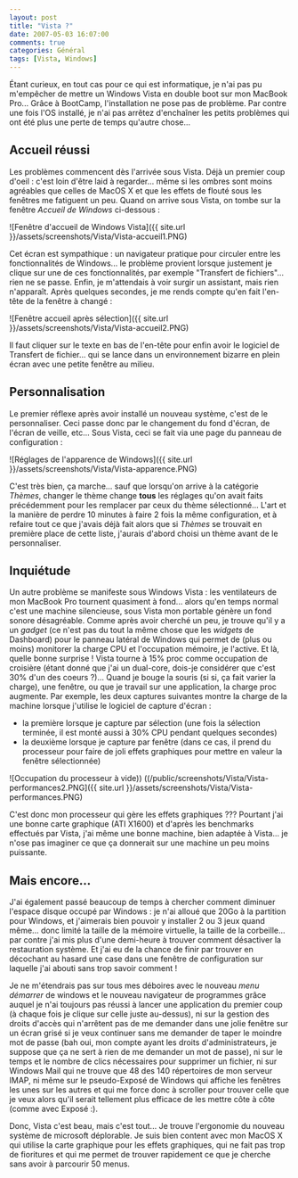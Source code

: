 ```yaml
---
layout: post
title: "Vista ?"
date: 2007-05-03 16:07:00
comments: true
categories: Général
tags: [Vista, Windows]
---
```

Étant curieux, en tout cas pour ce qui est informatique, je n'ai pas pu m'empêcher de mettre un Windows Vista en double boot sur mon MacBook Pro... Grâce à BootCamp, l'installation ne pose pas de problème. Par contre une fois l'OS installé, je n'ai pas arrêtez d'enchaîner les petits problèmes qui ont été plus une perte de temps qu'autre chose...

<!-- more -->

Accueil réussi
---------------

Les problèmes commencent dès l'arrivée sous Vista. Déjà un premier coup d'oeil : c'est loin d'être laid à regarder... même si les ombres sont moins agréables que celles de MacOS X et que les effets de flouté sous les fenêtres me fatiguent un peu. Quand on arrive sous Vista, on tombe sur la fenêtre _Accueil de Windows_ ci-dessous :

![Fenêtre d'accueil de Windows Vista]({{ site.url }}/assets/screenshots/Vista/Vista-accueil1.PNG)

Cet écran est sympathique : un navigateur pratique pour circuler entre les fonctionnalités de Windows... le problème provient lorsque justement je clique sur une de ces fonctionnalités, par exemple "Transfert de fichiers"... rien ne se passe. Enfin, je m'attendais à voir surgir un assistant, mais rien n'apparaît. Après quelques secondes, je me rends compte qu'en fait l'en-tête de la fenêtre à changé :

![Fenêtre accueil après sélection]({{ site.url }}/assets/screenshots/Vista/Vista-accueil2.PNG)

Il faut cliquer sur le texte en bas de l'en-tête pour enfin avoir le logiciel de Transfert de fichier... qui se lance dans un environnement bizarre en plein écran avec une petite fenêtre au milieu.


Personnalisation
----------------

Le premier réflexe après avoir installé un nouveau système, c'est de le personnaliser. Ceci passe donc par le changement du fond d'écran, de l'écran de veille, etc... Sous Vista, ceci se fait via une page du panneau de configuration :

![Réglages de l'apparence de Windows]({{ site.url }}/assets/screenshots/Vista/Vista-apparence.PNG)

C'est très bien, ça marche... sauf que lorsqu'on arrive à la catégorie _Thèmes_, changer le thème change __tous__ les réglages qu'on avait faits précédemment pour les remplacer par ceux du thème sélectionné... L'art et la manière de perdre 10 minutes à faire 2 fois la même configuration, et à refaire tout ce que j'avais déjà fait alors que si _Thèmes_ se trouvait en première place de cette liste, j'aurais d'abord choisi un thème avant de le personnaliser.


Inquiétude
-----------

Un autre problème se manifeste sous Windows Vista : les ventilateurs de mon MacBook Pro tournent quasiment à fond... alors qu'en temps normal c'est une machine silencieuse, sous Vista mon portable génère un fond sonore désagréable. Comme après avoir cherché un peu, je trouve qu'il y a un _gadget_ (ce n'est pas du tout la même chose que les _widgets_ de Dashboard) pour le panneau latéral de Windows qui permet de (plus ou moins) monitorer la charge CPU et l'occupation mémoire, je l'active. Et là, quelle bonne surprise ! Vista tourne à 15% proc comme occupation de croisière (étant donné que j'ai un dual-core, dois-je considérer que c'est 30% d'un des coeurs ?)... Quand je bouge la souris (si si, ça fait varier la charge), une fenêtre, ou que je travail sur une application, la charge proc augmente. Par exemple, les deux captures suivantes montre la charge de la machine lorsque j'utilise le logiciel de capture d'écran :

*   la première lorsque je capture par sélection (une fois la sélection terminée, il est monté aussi à 30% CPU pendant quelques secondes)
*   la deuxième lorsque je capture par fenêtre (dans ce cas, il prend du processeur pour faire de joli effets graphiques pour mettre en valeur la fenêtre sélectionnée)

![Occupation du processeur à vide)) ((/public/screenshots/Vista/Vista-performances2.PNG]({{ site.url }}/assets/screenshots/Vista/Vista-performances.PNG)

C'est donc mon processeur qui gère les effets graphiques ??? Pourtant j'ai une bonne carte graphique (ATI X1600) et d'après les benchmarks effectués par Vista, j'ai même une bonne machine, bien adaptée à Vista... je n'ose pas imaginer ce que ça donnerait sur une machine un peu moins puissante.


Mais encore...
--------------

J'ai également passé beaucoup de temps à chercher comment diminuer l'espace disque occupé par Windows : je n'ai alloué que 20Go à la partition pour Windows, et j'aimerais bien pouvoir y installer 2 ou 3 jeux quand même... donc limité la taille de la mémoire virtuelle, la taille de la corbeille... par contre j'ai mis plus d'une demi-heure à trouver comment désactiver la restauration système. Et j'ai eu de la chance de finir par trouver en décochant au hasard une case dans une fenêtre de configuration sur laquelle j'ai abouti sans trop savoir comment !

Je ne m'étendrais pas sur tous mes déboires avec le nouveau _menu démarrer_ de windows et le nouveau navigateur de programmes grâce auquel je n'ai toujours pas réussi à lancer une application du premier coup (à chaque fois je clique sur celle juste au-dessus), ni sur la gestion des droits d'accès qui n'arrêtent pas de me demander dans une jolie fenêtre sur un écran grisé si je veux continuer sans me demander de taper le moindre mot de passe (bah oui, mon compte ayant les droits d'administrateurs, je suppose que ça ne sert à rien de me demander un mot de passe), ni sur le temps et le nombre de clics nécessaires pour supprimer un fichier, ni sur Windows Mail qui ne trouve que 48 des 140 répertoires de mon serveur IMAP, ni même sur le pseudo-Exposé de Windows qui affiche les fenêtres les unes sur les autres et qui me force donc à scroller pour trouver celle que je veux alors qu'il serait tellement plus efficace de les mettre côte à côte (comme avec Exposé :).

Donc, Vista c'est beau, mais c'est tout... Je trouve l'ergonomie du nouveau système de microsoft déplorable. Je suis bien content avec mon MacOS X qui utilise la carte graphique pour les effets graphiques, qui ne fait pas trop de fioritures et qui me permet de trouver rapidement ce que je cherche sans avoir à parcourir 50 menus.
